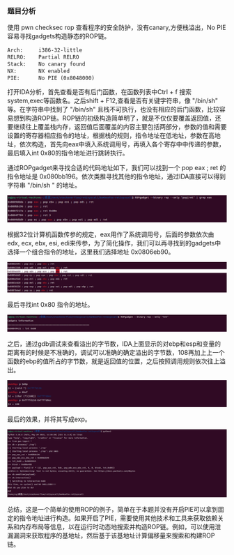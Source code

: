 ### 题目分析

使用 pwn checksec rop 查看程序的安全防护，没有canary,方便栈溢出，No PIE 容易寻找gadgets构造静态的ROP链。

```
Arch:     i386-32-little
RELRO:    Partial RELRO
Stack:    No canary found
NX:       NX enabled
PIE:      No PIE (0x8048000)
```

打开IDA分析，首先查看是否有后门函数，在函数列表中Ctrl + f 搜索system,exec等函数名。之后shift + F12,查看是否有关键字符串，像 "/bin/sh" 等。在字符串中找到了 "/bin/sh" 且栈不可执行，也没有相应的后门函数，比较容易想到构造ROP链。ROP链的初级构造简单明了，就是不仅仅要覆盖返回值，还要继续往上覆盖栈内存，返回值后面覆盖的内容主要包括两部分，参数的值和需要设置的寄存器相应指令的地址，根据栈的规则，指令地址在低地址，参数在高地址，依次构造，首先向eax中填入系统调用号，再填入各个寄存中中传递的参数，最后填入int 0x80的指令地址进行跳转执行。

通过ROPgadget来寻找合适的代码地址如下，我们可以找到一个 pop eax ; ret 的指令地址是 0x080bb196。依次类推寻找其他的指令地址，通过IDA直接可以得到字符串 "/bin/sh " 的地址。

![](./02.PNG)

根据32位计算机函数传参的规定，eax用作了系统调用号，后面的参数依次由 edx, ecx, ebx, esi, edi来传参，为了简化操作，我们可以再寻找到的gadgets中选择一个组合指令的地址，这里我们选择地址 0x0806eb90。

![](./03.PNG)

最后寻找int 0x80 指令的地址。

![](./04.PNG)

之后，通过gdb调试来查看溢出的字节数，IDA上面显示的对ebp和esp和变量的距离有的时候是不准确的，调试可以准确的确定溢出的字节数，108再加上上一个函数的ebp的值所占的字节数，就是返回值的位置，之后按照调用规则依次往上溢出。

![](./05.PNG)

最后的效果，并将其写成exp。

![](./06.PNG)

总结，这是一个简单的使用ROP的例子，简单在于本题并没有开启PIE可以拿到固定的指令地址进行构造。如果开启了PIE，需要使用其他技术和工具来获取依赖关系和内存布局等信息，以在运行时动态地搜索并构造ROP链。例如，可以使用泄漏漏洞来获取程序的基地址，然后基于该基地址计算偏移量来搜索和构建ROP链。
